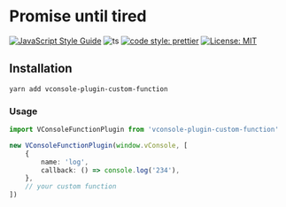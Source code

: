 # Promise until tired

[![JavaScript Style Guide](https://img.shields.io/badge/code_style-standard-brightgreen.svg)](https://standardjs.com)
![ts](https://badgen.net/badge/Built%20With/TypeScript/blue) [![code style: prettier](https://img.shields.io/badge/code_style-prettier-ff69b4.svg?style=flat-square)](https://github.com/prettier/prettier)
[![License: MIT](https://img.shields.io/badge/License-MIT-yellow.svg)](https://opensource.org/licenses/MIT)

## Installation

```
yarn add vconsole-plugin-custom-function
```

### Usage

```ts
import VConsoleFunctionPlugin from 'vconsole-plugin-custom-function'

new VConsoleFunctionPlugin(window.vConsole, [
	{
		name: 'log',
		callback: () => console.log('234'),
	},
	// your custom function
])
```
